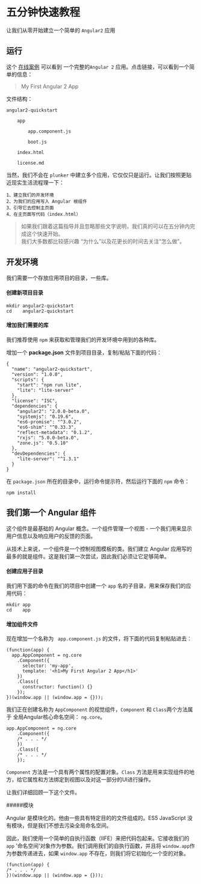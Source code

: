 # 五分钟快速教程

让我们从零开始建立一个简单的 `Angular2` 应用

## 运行
这个 [在线案例](https://angular.io/resources/live-examples/quickstart/js/plnkr.html) 可以看到 一个完整的`Angular 2` 应用。点击链接，可以看到一个简单的信息：

> My First Angular 2 App

文件结构：

	angular2-quickstart  

		app
		
			app.component.js

			boot.js
		
		index.html

		license.md

当然，我们不会在 `plunker` 中建立多个应用，它仅仅只是运行。让我们按照更贴近现实生活流程理一下：

	1、建立我们的开发环境
	2、为我们的应用写入 Angular 根组件
	3、引导它去控制主页面
	4、在主页面写代码（index.html）

> 如果我们跟着这篇指导并且忽略那些文字说明，我们真的可以在五分钟内完成这个快速开始。  	
我们大多数都比较感兴趣 “为什么”以及花更长的时间去关注“怎么做”。

## 开发环境

我们需要一个存放应用项目的目录，一些库。

#### 创建新项目目录

	mkdir angular2-quickstart
	cd    angular2-quickstart

#### 增加我们需要的库

我们推荐使用 `npm` 来获取和管理我们的开发环境中用到的各种库。

增加一个 **package.json** 文件到项目目录，复制/粘贴下面的代码：

	{
	  "name": "angular2-quickstart",
	  "version": "1.0.0",
	  "scripts": {
	    "start": "npm run lite",
	    "lite": "lite-server"
	  },
	  "license": "ISC",
	  "dependencies": {
	    "angular2": "2.0.0-beta.0",
	    "systemjs": "0.19.6",
	    "es6-promise": "^3.0.2",
	    "es6-shim": "^0.33.3",
	    "reflect-metadata": "0.1.2",
	    "rxjs": "5.0.0-beta.0",
	    "zone.js": "0.5.10"
	  },
	  "devDependencies": {
	    "lite-server": "^1.3.1"
	  }
	}

在 `package.json` 所在的目录中，运行命令提示符，然后运行下面的 `npm` 命令：

	npm install

## 我们第一个 Angular 组件

这个组件是最基础的 Angular 概念。一个组件管理一个视图 - 一个我们用来显示用户信息以及响应用户的反馈的页面。

从技术上来说，一个组件是一个控制视图模板的类。我们建立 Angular 应用写的最多的就是组件。这是我们第一次尝试，因此我们必须让它足够简单。

#### 创建应用子目录

我们用下面的命令在我们的项目中创建一个 `app` 名的子目录，用来保存我们的应用代码：

	mkdir app
	cd    app

#### 增加组件文件

现在增加一个名称为 ` app.component.js` 的文件，将下面的代码复制粘贴进去：

	(function(app) {
	  app.AppComponent = ng.core
	    .Component({
	      selector: 'my-app',
	      template: '<h1>My First Angular 2 App</h1>'
	    })
	    .Class({
	      constructor: function() {}
	    });
	})(window.app || (window.app = {}));

我们正在创建名称为 `AppComponent` 的视觉组件，`Component` 和 `Class`两个方法属于 全局Angular核心命名空间： `ng.core`。

	app.AppComponent = ng.core
	    .Component({
	    /* . . . */
	    })
	    .Class({
	    /* . . . */
	    });

`Component` 方法是一个具有两个属性的配置对象。`Class` 方法是用来实现组件的地方，给它属性和方法绑定到视图以及对这一部分的UI进行操作。

让我们详细回顾一下这个文件。

#####模块

Angular 是模块化的。他由一些具有特定目的的文件组成的。ES5 JavaScript 没有模块，但是我们不想去污染全局命名空间。

因此，我们使用一个简单的自执行函数（IIFE）来把代码包起来。它接收我们的 `app` '命名空间'对象作为参数。我们调用我们的自执行函数，并且将 `window.app`作为参数传递进去，如果 `window.app` 不存在，则我们将它初始化一个空的对象。

	(function(app) {
	/* . . . */
	})(window.app || (window.app = {}));